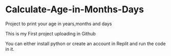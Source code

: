 # Calculate-Age-in-Months-Days
Project to print your age in years,months and days

This is my First project uploading in Github

You can either install python or create an account in Replit and run the code in it.
